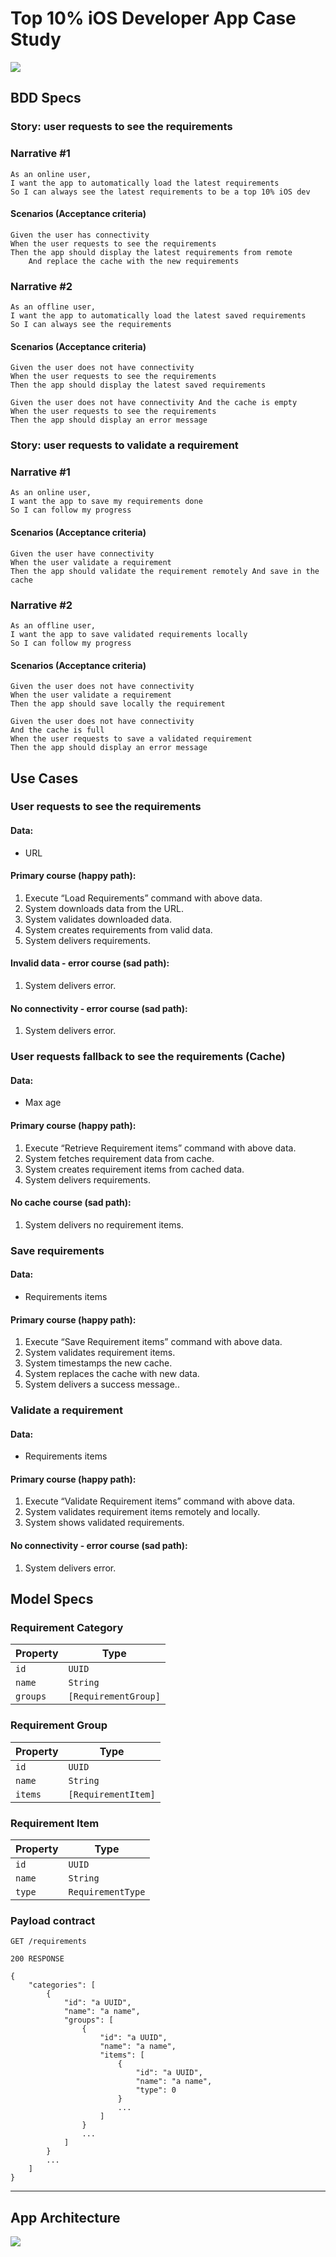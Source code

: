 # Top 10% iOS Developer App Case Study

![](https://github.com/rombiddle/Top10iOSDeveloper/workflows/CI-macOS/badge.svg)

## BDD Specs

### Story: user requests to see the requirements

### Narrative #1
```
As an online user,
I want the app to automatically load the latest requirements
So I can always see the latest requirements to be a top 10% iOS dev
```

#### Scenarios (Acceptance criteria)
```
Given the user has connectivity
When the user requests to see the requirements
Then the app should display the latest requirements from remote
    And replace the cache with the new requirements
```

### Narrative #2
```
As an offline user,
I want the app to automatically load the latest saved requirements
So I can always see the requirements
```

#### Scenarios (Acceptance criteria)
```
Given the user does not have connectivity
When the user requests to see the requirements
Then the app should display the latest saved requirements

Given the user does not have connectivity And the cache is empty
When the user requests to see the requirements
Then the app should display an error message
```

### Story: user requests to validate a requirement

### Narrative #1
```
As an online user,
I want the app to save my requirements done
So I can follow my progress 
```

#### Scenarios (Acceptance criteria)
```
Given the user have connectivity
When the user validate a requirement
Then the app should validate the requirement remotely And save in the cache
```

### Narrative #2
```
As an offline user,
I want the app to save validated requirements locally
So I can follow my progress
```

#### Scenarios (Acceptance criteria)
```
Given the user does not have connectivity
When the user validate a requirement
Then the app should save locally the requirement 

Given the user does not have connectivity
And the cache is full
When the user requests to save a validated requirement
Then the app should display an error message
```

## Use Cases

### User requests to see the requirements

#### Data:
- URL

#### Primary course (happy path):
1. Execute “Load Requirements” command with above data.
2. System downloads data from the URL.
3. System validates downloaded data.
4. System creates requirements from valid data.
5. System delivers requirements.

#### Invalid data - error course (sad path):
1. System delivers error.

#### No connectivity - error course (sad path):
1. System delivers error.

### User requests fallback to see the requirements (Cache)

#### Data:
- Max age

#### Primary course (happy path):
1. Execute “Retrieve Requirement items” command with above data.
2. System fetches requirement data from cache.
3. System creates requirement items  from cached data.
4. System delivers requirements.

#### No cache course (sad path):
1. System delivers no requirement items.

### Save requirements

#### Data:
- Requirements items

#### Primary course (happy path):
1. Execute “Save Requirement items” command with above data.
2. System validates requirement items.
3. System timestamps the new cache.
4. System replaces the cache with new data.
5. System delivers a success message..

### Validate a requirement

#### Data:
- Requirements items

#### Primary course (happy path):
1. Execute “Validate Requirement items” command with above data.
2. System validates requirement items remotely and locally.
3. System shows validated requirements.

#### No connectivity - error course (sad path):
1. System delivers error.

## Model Specs

### Requirement Category
| Property | Type                 |
|----------|----------------------|
| `id`     | `UUID`               |
| `name`   | `String`             |
| `groups` | `[RequirementGroup]` |

### Requirement Group
| Property | Type                |
|----------|---------------------|
| `id`     | `UUID`              |
| `name`   | `String`            |
| `items`  | `[RequirementItem]` |

### Requirement Item
| Property | Type              |
|----------|-------------------|
| `id`     | `UUID`            |
| `name`   | `String`          |
| `type`   | `RequirementType` |

### Payload contract

```
GET /requirements

200 RESPONSE

{
    "categories": [
        {
            "id": "a UUID",
            "name": "a name",
            "groups": [
                {
                    "id": "a UUID",
                    "name": "a name",
                    "items": [
                        {
                            "id": "a UUID",
                            "name": "a name",
                            "type": 0
                        }
                        ...
                    ]
                }
                ...
            ]
        }
        ...
    ]
}
```

---

## App Architecture

![](UMLDiagram.jpg)


